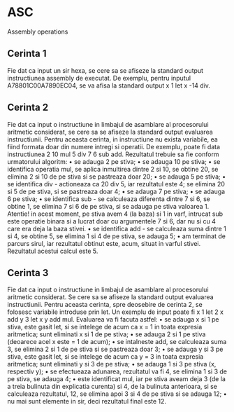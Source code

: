 # ASC
Assembly operations

## Cerinta 1
Fie dat ca input un sir hexa, se cere sa se afiseze la standard output instructiunea assembly de
executat.
De exemplu, pentru inputul A78801C00A7890EC04, se va afisa la standard output x 1 let x -14 div.

## Cerinta 2
Fie dat ca input o instructiune in limbajul de asamblare al procesorului aritmetic considerat, se
cere sa se afiseze la standard output evaluarea instructiunii. Pentru aceasta cerinta, in instructiune
nu exista variabile, ea fiind formata doar din numere intregi si operatii.
De exemplu, poate fi data instructiunea 2 10 mul 5 div 7 6 sub add. Rezultatul trebuie sa
fie conform urmatorului algoritm:
• se adauga 2 pe stiva;
• se adauga 10 pe stiva;
• se identifica operatia mul, se aplica inmultirea dintre 2 si 10, se obtine 20, se elimina 2 si 10
de pe stiva si se pastreaza doar 20;
• se adauga 5 pe stiva;
• se identifica div - actioneaza ca 20 div 5, iar rezultatul este 4; se elimina 20 si 5 de pe stiva,
si se pastreaza doar 4;
• se adauga 7 pe stiva;
• se adauga 6 pe stiva;
• se identifica sub - se calculeaza diferenta dintre 7 si 6, se obtine 1, se elimina 7 si 6 de pe stiva,
si se adauga pe stiva valoarea 1. Atentie! in acest moment, pe stiva avem 4 (la baza) si 1 in
varf, intrucat sub este operatie binara si a lucrat doar cu argumentele 7 si 6, dar nu si cu 4
care era deja la baza stivei.
• se identifica add - se calculeaza suma dintre 1 si 4, se obtine 5, se elimina 1 si 4 de pe stiva, se
adauga 5;
• am terminat de parcurs sirul, iar rezultatul obtinut este, acum, situat in varful stivei. Rezultatul acestui calcul este 5.

## Cerinta 3
Fie dat ca input o instructiune in limbajul de asamblare al procesorului aritmetic considerat. Se
cere sa se afiseze la standard output evaluarea instructiunii. Pentru aceasta cerinta, spre deosebire
de cerinta 2, se folosesc variabile introduse prin let.
Un exemplu de input poate fi x 1 let 2 x add y 3 let x y add mul.
Evaluarea va fi facuta astfel:
• se adauga x si 1 pe stiva, este gasit let, si se intelege de acum ca x = 1 in toata expresia
aritmetica; sunt eliminati x si 1 de pe stiva;
• se adauga 2 si 1 pe stiva (deoarece acel x este = 1 de acum);
• se intalneste add, se calculeaza suma 3, se elimina 2 si 1 de pe stiva si se pastreaza doar 3;
• se adauga y si 3 pe stiva, este gasit let, si se intelege de acum ca y = 3 in toata expresia
aritmetica; sunt eliminati y si 3 de pe stiva;
• se adauga 1 si 3 pe stiva (x, respectiv y);
• se efectueaza adunarea, rezultatul va fi 4, se elimina 1 si 3 de pe stiva, se adauga 4;
• este identificat mul, iar pe stiva aveam deja 3 (de la a treia bulinuta din explicatia curenta) si
4, de la bulinuta anterioara, si se calculeaza rezultatul, 12, se elimina apoi 3 si 4 de pe stiva si
se adauga 12;
• nu mai sunt elemente in sir, deci rezultatul final este 12.

